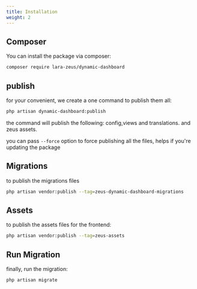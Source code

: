 ```yaml
---
title: Installation
weight: 2
---
```


## Composer

You can install the package via composer:

```bash
composer require lara-zeus/dynamic-dashboard
```

## publish
for your convenient, we create a one command to publish them all:

```bash
php artisan dynamic-dashboard:publish
```

the command will publish the following: config,views and translations.
and zeus assets.

you can pass `--force` option to force publishing all the files, helps if you're updating the package

## Migrations
to publish the migrations files

```bash
php artisan vendor:publish --tag=zeus-dynamic-dashboard-migrations
```

## Assets

to publish the assets files for the frontend:

```bash
php artisan vendor:publish --tag=zeus-assets
```

## Run Migration

finally, run the migration:

```bash
php artisan migrate
```
